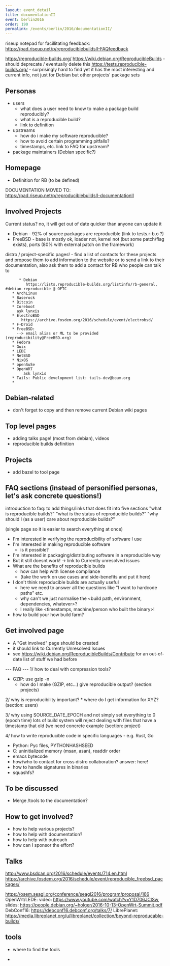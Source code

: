 ```yaml
---
layout: event_detail
title: documentationII
event: berlin2016
order: 190
permalink: /events/berlin/2016/documentationII/
---
```


riseup notepad for facillitating feedback: 
    https://pad.riseup.net/p/reproduciblebuildsII-FAQfeedback


https://reproducible-builds.org/
https://wiki.debian.org/ReproducibleBuilds - should deprecate / eventually delete this
https://tests.reproducible-builds.org/ - surprisingly hard to find yet it has the most interesting and current info, not just for Debian but other projects' package sets

Personas
--------
* users
  - what does a user need to know to make a package build reproducibly?
  - what is a reproducible build?
  - link to definition
* upstreams
  - how do i make my software reproducible?
  - how to avoid certain programming pitfalls?
  - timestamps, etc. link to FAQ for upstream?
* package maintainers (Debian specific?)

Homepage
--------
   * Definition for RB (to be defined)

DOCUMENTATION MOVED TO: https://pad.riseup.net/p/reproduciblebuildsII-documentationII


Involved Projects
-----------------

Current status?  no, it will get out of date quicker than anyone can update it
  * Debian - 92% of source packages are reproducible (link to tests.r-b.o ?)
  * FreeBSD - base is mostly ok, loader not, kernel not (but some patch/flag exists), ports (80% with external patch on the framework)

  distro / project-specific pages!
    - find a list of contacts for these projects and propose them to add information to the website or to send a link to their documentation,
      also ask them to add a contact for RB who people can talk to

		  * Debian
			 https://lists.reproducible-builds.org/listinfo/rb-general, #debian-reproducible @ OFTC
       * ArchLinux
       * Baserock
       * Bitcoin
       * Coreboot
         ask lynxis
       * ElectroBSD
	       https://archive.fosdem.org/2016/schedule/event/electrobsd/
       * F-Droid
       * FreeBSD:
         --> email alias or ML to be provided (reproducibility@FreeBSD.org)
       * Fedora
       * Guix
       * LEDE
       * NetBSD
       * NixOS
       * openSuSe
       * OpenWRT
		    ask lynxis
       * Tails: Public development list: tails-dev@boum.org
       *

Debian-related
--------------
 * don't forget to copy and then remove current Debian wiki pages
 
Top level pages
---------------
 * adding talks page! (most from debian), videos
 * reproducible builds definition

  
Projects
--------

  * add bazel to tool page

FAQ sections (instead of personified personas, let's ask concrete questions!)
------------
introduction to faq: to add things/links that does fit into five sections
"what is reproducible builds?"
"what is the status of reproducible builds?"
"why should I (as a user) care about reproducible builds?"

(single page so it is easier to search everything at once)
* I'm interested in verifying the reproducibility of software I use
* I'm interested in making reproducible software
  - is it possible?
* I'm interested in packaging/distributing software in a reproducible way
* But it still doesnt work! -> link to Currently unresolved issues
* What are the benefits of reproducible builds
  - how can help with license compliance
  - (take the work on use cases and side-benefits and put it here)
* I don't think reproducible builds are actually useful
  - here we need to answer all the questions like "I want to hardcode paths" etc.
  - why can't we just normalise the <build path, environment, dependencies, whatever>?
  - I really like <timestamps, machine/person who built the binary>!
* how to build your how build farm?


Get involved page
-----------------
* A "Get involved" page should be created
* it should link to Currently Unresolved Issues
* see https://wiki.debian.org/ReproducibleBuilds/Contribute for an out-of-date list of stuff we had before

--- FAQ ---
1/ how to deal with compression tools?
  * GZIP: use gzip -n
	* how do I make (GZIP, etc...) give reproducible output?
    (section: projects)

2/ why is reproducibility important?
	* where do I get information for XYZ?
	  (section: users)
	
3/ why using SOURCE_DATE_EPOCH and not simply set everything to 0 (epoch time)
  lots of build system will reject dealing with files that have a timestamp that old (we need concrete example
  (section: project)
 
4/ how to write reproducible code in specific languages - e.g. Rust, Go

* Python: Pyc files, PYTHONHASHSEED
* C: uninitialized memory (msan, asan), readdir order
* emacs bytecode
* how/who to contact for cross distro collaboration? answer: here!
* how to handle signatures in binaries
* squashfs?

To be discussed
---------------
* Merge /tools to the documentation?

How to get involved?
-----------
* how to help various projects?
* how to help with documentation?
* how to help with outreach
* how can I sponsor the effort?


Talks
-----
http://www.bsdcan.org/2016/schedule/events/714.en.html
https://archive.fosdem.org/2016/schedule/event/reproducible_freebsd_packages/

https://osem.seagl.org/conference/seagl2016/program/proposal/166
OpenWrt/LEDE: video: https://www.youtube.com/watch?v=Y1D706JCISw, slides: https://people.debian.org/~holger/2016-10-13-OpenWrt-Summit.pdf
DebConf16: https://debconf16.debconf.org/talks/7/
LibrePlanet: https://media.libreplanet.org/u/libreplanet/collection/beyond-reproducable-builds/


tools
------
* where to find the tools

-
